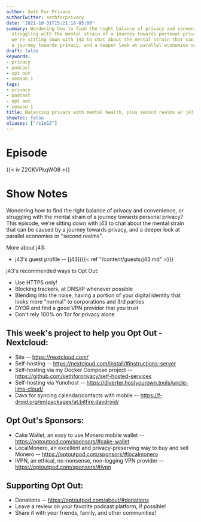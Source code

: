```yaml
---
author: Seth For Privacy
authorTwitter: sethforprivacy
date: "2021-10-31T15:21:18-05:00"
summary: Wondering how to find the right balance of privacy and convenience, or
  struggling with the mental strain of a journey towards personal privacy? This episode,
  we're sitting down with j43 to chat about the mental strain that can be caused by
  a journey towards privacy, and a deeper look at parallel economies or second realms.
draft: false
keywords:
- privacy
- podcast
- opt out
- season 1
tags:
- privacy
- podcast
- opt out
- season 1
title: Balancing privacy with mental health, plus second realms w/ j43
showToc: false
aliases: ["/s1e12"]
---
```


# Episode

<div id="buzzsprout-player-9457016"></div><script src="https://www.buzzsprout.com/1790481/9457016-balancing-privacy-with-mental-health-plus-second-realms-w-j43.js?container_id=buzzsprout-player-9457016&player=small" type="text/javascript" charset="utf-8"></script>

{{< iv Z2CKVPkqWO8 >}}

# Show Notes

Wondering how to find the right balance of privacy and convenience, or struggling with the mental strain of a journey towards personal privacy? This episode, we're sitting down with j43 to chat about the mental strain that can be caused by a journey towards privacy, and a deeper look at parallel economies or "second realms".

More about j43:

- j43's guest profile -- [j43]({{< ref "/content/guests/j43.md" >}})

j43's recommended ways to Opt Out:

- Use HTTPS only!
- Blocking trackers, at DNS/IP whenever possible
- Blending into the noise, having a portion of your digital identity that looks more "normal" to corporations and 3rd parties
- DYOR and find a good VPN provider that you trust
- Don't rely 100% on Tor for privacy alone

## This week's project to help you Opt Out - Nextcloud:

- Site -- https://nextcloud.com/
- Self-hosting -- https://nextcloud.com/install/#instructions-server
- Self-hosting via my Docker Compose project -- https://github.com/sethforprivacy/self-hosted-services
- Self-hosting via Yunohost -- https://diverter.hostyourown.tools/uncle-jims-cloud/
- Davx for syncing calendar/contacts with mobile -- https://f-droid.org/en/packages/at.bitfire.davdroid/

## Opt Out's Sponsors:

- Cake Wallet, an easy to use Monero mobile wallet -- https://optoutpod.com/sponsors/#cake-wallet
- LocalMonero, an excellent and privacy-preserving way to buy and sell Monero -- https://optoutpod.com/sponsors/#localmonero
- IVPN, an ethical, no-nonsense, non-logging VPN provider -- https://optoutpod.com/sponsors/#ivpn

## Supporting Opt Out:

- Donations -- https://optoutpod.com/about/#donations
- Leave a review on your favorite podcast platform, if possible!
- Share it with your friends, family, and other communities!
